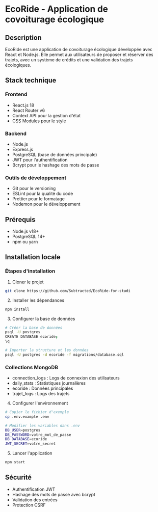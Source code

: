 # EcoRide - Application de covoiturage écologique

## Description
EcoRide est une application de covoiturage écologique développée avec React et Node.js. Elle permet aux utilisateurs de proposer et réserver des trajets, avec un système de crédits et une validation des trajets écologiques.


## Stack technique
### Frontend
- React.js 18
- React Router v6
- Context API pour la gestion d'état
- CSS Modules pour le style

### Backend
- Node.js
- Express.js
- PostgreSQL (base de données principale)
- JWT pour l'authentification
- Bcrypt pour le hashage des mots de passe

### Outils de développement
- Git pour le versioning
- ESLint pour la qualité du code
- Prettier pour le formatage
- Nodemon pour le développement

## Prérequis
- Node.js v18+
- PostgreSQL 14+
- npm ou yarn

## Installation locale

### Étapes d'installation

1. Cloner le projet
```bash
git clone https://github.com/Subtracted/EcoRide-for-studi
```

2. Installer les dépendances
```bash
npm install
```

3. Configurer la base de données
```bash
# Créer la base de données
psql -U postgres
CREATE DATABASE ecoride;
\q

# Importer la structure et les données
psql -U postgres -d ecoride -f migrations/database.sql
```


### Collections MongoDB
- connection_logs : Logs de connexion des utilisateurs
- daily_stats : Statistiques journalières
- ecoride : Données principales
- trajet_logs : Logs des trajets

4. Configurer l'environnement
```bash
# Copier le fichier d'exemple
cp .env.example .env

# Modifier les variables dans .env
DB_USER=postgres
DB_PASSWORD=votre_mot_de_passe
DB_DATABASE=ecoride
JWT_SECRET=votre_secret
```

5. Lancer l'application
```bash
npm start
```


## Sécurité
- Authentification JWT
- Hashage des mots de passe avec bcrypt
- Validation des entrées
- Protection CSRF



